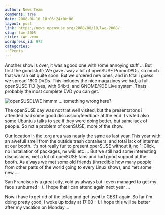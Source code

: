 ```yaml
---
author: News Team
comments: true
date: 2008-08-10 18:06:24+00:00
layout: post
link: https://news.opensuse.org/2008/08/10/lwe-2008/
slug: lwe-2008
title: LWE 2008
wordpress_id: 973
categories:
- Events
---
```


Another show is over, it was a good one with some annoying stuff ... But first the good stuff: We gave away a lot of openSUSE PromoDVDs, so much that we ran out quite soon. But we ordered new ones, and in total i guess we spread 1800 DVDs. This includes the nice magazines we had, a full openSUSE 11.0 (yes, with 64bit), and GNOME/KDE Live system. Thats probably the most complete DVD you can get.

![openSUSE LWE](//farm4.static.flickr.com/3288/2749544023_3900170b32_m.jpg) hmmm ... something wrong here?

The openSUSE day was not that well visited, but the presentations i attended had some good discussion/feedback at the end. I visited also some Ubuntu's talks to see if they were doing better, but same lack of people. So not a problem of openSUSE, more of the show.

Our location in the .org area was nearly the same as last year. This year with an awefull smell from the outside trash containers, and total lack of internet at our booth. It's not really fun to present openSUSE without it, no 1-Click, no installation of packages, no wiki etc ... But we still had some interesting discussions, met a lot of openSUSE fans and had good support at the booth. As always we met some old friends (incredible how many people from other parts of the world going to every Linux show), and met some new ... 

San Francisco is a great city, cold as always but i even managed to get my face sunburned :-). I hope that i can attend again next year ... 

Now i have to get rid of the jetlag and get used to CEST again. So far i'm doing pretty good, i woke up today at 17:00 :-).  I hope this will be better after my vacation on Monday ...
